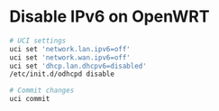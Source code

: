 # Disable IPv6 on OpenWRT
```sh
# UCI settings
uci set 'network.lan.ipv6=off'
uci set 'network.wan.ipv6=off'
uci set 'dhcp.lan.dhcpv6=disabled'
/etc/init.d/odhcpd disable

# Commit changes
uci commit
```
